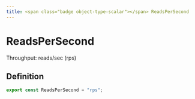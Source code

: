 ```yaml
---
title: <span class="badge object-type-scalar"></span> ReadsPerSecond
---
```

# <span class="badge object-type-scalar"></span> ReadsPerSecond

Throughput: reads/sec (rps)

## Definition

```typescript
export const ReadsPerSecond = "rps";

```
